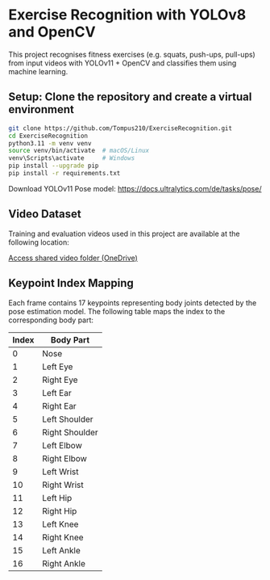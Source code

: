 # Exercise Recognition with YOLOv8 and OpenCV

This project recognises fitness exercises (e.g. squats, push-ups, pull-ups) from input videos with YOLOv11 + OpenCV and classifies them using machine learning.

## Setup: Clone the repository and create a virtual environment

```bash
git clone https://github.com/Tompus210/ExerciseRecognition.git
cd ExerciseRecognition
python3.11 -m venv venv
source venv/bin/activate  # macOS/Linux
venv\Scripts\activate     # Windows
pip install --upgrade pip
pip install -r requirements.txt
```

Download YOLOv11 Pose model:
https://docs.ultralytics.com/de/tasks/pose/


## Video Dataset

Training and evaluation videos used in this project are available at the following location:

[Access shared video folder (OneDrive)](https://mci4meat-my.sharepoint.com/:f:/g/personal/pt3331_mci4me_at/Elu0N5NN4KtIuBGZawRI4BUBPEyqMla_U_WJ1ntAXD8PAg?e=rRVECU)


## Keypoint Index Mapping

Each frame contains 17 keypoints representing body joints detected by the pose estimation model. The following table maps the index to the corresponding body part:

| Index | Body Part       |
|-------|------------------|
| 0     | Nose             |
| 1     | Left Eye         |
| 2     | Right Eye        |
| 3     | Left Ear         |
| 4     | Right Ear        |
| 5     | Left Shoulder    |
| 6     | Right Shoulder   |
| 7     | Left Elbow       |
| 8     | Right Elbow      |
| 9     | Left Wrist       |
| 10    | Right Wrist      |
| 11    | Left Hip         |
| 12    | Right Hip        |
| 13    | Left Knee        |
| 14    | Right Knee       |
| 15    | Left Ankle       |
| 16    | Right Ankle      |
